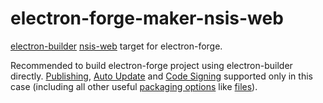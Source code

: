 # electron-forge-maker-nsis-web

[electron-builder](https://github.com/ShadixAced/electron-builder) [nsis-web](https://electron.build/configuration/nsis) target for electron-forge.

Recommended to build electron-forge project using electron-builder directly.
[Publishing](https://www.electron.build/configuration/publish),
[Auto Update](https://electron.build/auto-update)
and [Code Signing](https://electron.build/code-signing) supported only in this case
(including all other useful [packaging options](https://electron.build/configuration/configuration) like [files](https://electron.build/configuration/configuration#Config-files)). 
